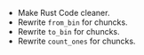 * Make Rust Code cleaner.
* Rewrite `from_bin` for chuncks.
* Rewrite `to_bin` for chuncks.
* Rewrite `count_ones` for chuncks.

